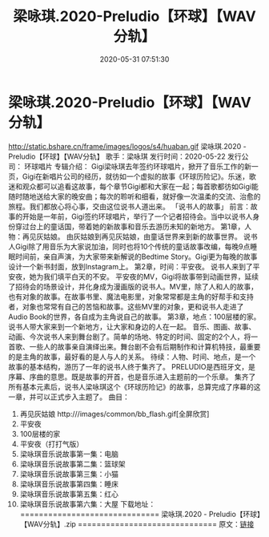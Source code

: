 ﻿---
title: 梁咏琪.2020-Preludio【环球】【WAV分轨】
date: 2020-05-31 07:51:30
categories: WAV车载音乐、镜像
tags: 国语流行
---
# 梁咏琪.2020-Preludio【环球】【WAV分轨】

http://static.bshare.cn/frame/images/logos/s4/huaban.gif
梁咏琪.2020 -
Preludio【环球】【WAV分轨】
歌手：梁咏琪
发行时间：2020-05-22
发行公司： 环球唱片
专辑介绍：
Gigi梁咏琪去年签约环球唱片，掀开了音乐工作的新一页，Gigi在新唱片公司的经历，就彷如一个虚拟的故事《环球历险记》。乐迷，歌迷和观众都可以追看这故事，每个章节Gigi都和大家在一起；每首歌都彷如Gigi能随时随地送给大家的晚安曲；每次的聆听和细看，就好像一次温柔的交流、治愈的旅程。我们都放心将心事，交由这位说书人道出来。
「说书人的故事」
前言：故事的开始是一年前，Gigi签约环球唱片，举行了一个记者招待会。当中以说书人身份穿过台上的童话国，带着她的新故事和音乐去游历未知的新地方。
第1章，人物：再见灰姑娘。
由灰姑娘到再见灰姑娘，由童话世界来到新的故事世界。
说书人Gigi除了用音乐为大家说加油，同时也将10个传统的童话故事改编，每晚9点睡眠时间前，亲自声演，为大家带来新解说的Bedtime
Story。Gigi更为每晚的故事设计一个新书封面，放到Instagram上。
第2章，时间：平安夜。
说书人来到了平安夜，她为我们填平白天的不安。
平安夜的MV，Gigi将故事带到动画世界，延续了招待会的场景设计，并化身成为漫画版的说书人。MV里，除了人和人的故事，也有对象的故事。在故事书里、魔法电影里，对象常常都是主角的好帮手和支持者，对象也常常有自己的苦恼和故事。这些MV里的对象，更和说书人走进了Audio
Book的世界，各自成为主角说自己的故事。
第3章，地点：100层楼的家。
说书人带大家来到一个新地方，让大家和身边的人在一起。
音乐、图画、故事、动画、今次说书人来到舞台剧了。简单的场地、特定的时间、固定的2个人，将一首歌、一些人的故事亲自演绎出来。舞台剧不会有后期制作和计算机特技，最重要的是主角的故事，最好看的是人与人的关系。
待续：人物、时间、地点，是一个故事的基本结构，游历了一年的说书人终于集齐了。
PRELUDIO是西班牙文，是序幕、序曲的意思。既是故事的开首，也是音乐进入主题前的一个乐章。
集齐了所有基本元素后，说书人梁咏琪这个《环球历险记》的故事，总算完成了序幕的这一章，并可以正式步入主题了。
曲目：
01. 再见灰姑娘
http:///images/common/bb_flash.gif[全屏欣赏]
02. 平安夜
03. 100层楼的家
04. 平安夜（打打气版）
05. 梁咏琪音乐说故事第一集：电脑
06. 梁咏琪音乐说故事第二集：篮球架
07. 梁咏琪音乐说故事第三集：小猫
08. 梁咏琪音乐说故事第四集：睡床
09. 梁咏琪音乐说故事第五集：红心
10. 梁咏琪音乐说故事第六集：大屋
下载地址：
==============================
梁咏琪.2020 - Preludio【环球】【WAV分轨】.zip
==============================
原文：[链接](https://blog.sina.com.cn/s/blog_1647c7e7601030mci.html)